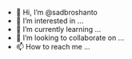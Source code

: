 - 👋 Hi, I’m @sadbroshanto
- 👀 I’m interested in ...
- 🌱 I’m currently learning ...
- 💞️ I’m looking to collaborate on ...
- 📫 How to reach me ...

<!---
sadbroshanto/sadbroshanto is a ✨ special ✨ repository because its `README.md` (this file) appears on your GitHub profile.
You can click the Preview link to take a look at your changes.
--->
